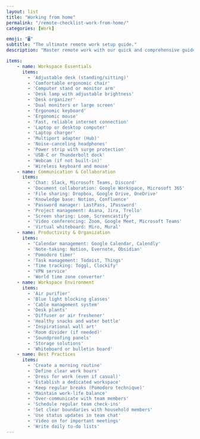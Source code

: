 ```yaml
---
layout: list
title: "Working from home"
permalink: "/remote-checklist-work-from-home/"
categories: [Work]

emoji: "🖥️"
subtitle: "The ultimate remote work setup guide."
description: "Master remote work with our quick and comprehensive guide covering everything from ergonomic home office setup to productivity tools and team collaboration best practices. Perfect for remote workers, digital nomads, and distributed teams."

items:
    - name: Workspace Essentials
      items:
        - 'Adjustable desk (standing/sitting)'
        - 'Comfortable ergonomic chair'
        - 'Computer stand or monitor arm'
        - 'Desk lamp with adjustable brightness'
        - 'Desk organizer'
        - 'Dual monitors or large screen'
        - 'Ergonomic keyboard'
        - 'Ergonomic mouse'
        - 'Fast, reliable internet connection'
        - 'Laptop or desktop computer'
        - 'Laptop charger'
        - 'Multiport adapter (Hub)'
        - 'Noise-canceling headphones'
        - 'Power strip with surge protection'
        - 'USB-C or Thunderbolt dock'
        - 'Webcam (if not built-in)'
        - 'Wireless keyboard and mouse'
    - name: Communication & Collaboration
      items:
        - 'Chat: Slack, Microsoft Teams, Discord'
        - 'Document collaboration: Google Workspace, Microsoft 365'
        - 'File sharing: Dropbox, Google Drive, OneDrive'
        - 'Knowledge base: Notion, Confluence'
        - 'Password manager: LastPass, 1Password'
        - 'Project management: Asana, Jira, Trello'
        - 'Screen sharing: Loom, Screencastify'
        - 'Video conferencing: Zoom, Google Meet, Microsoft Teams'
        - 'Virtual whiteboard: Miro, Mural'
    - name: Productivity & Organization
      items:
        - 'Calendar management: Google Calendar, Calendly'
        - 'Note-taking: Notion, Evernote, Obsidian'
        - 'Pomodoro timer'
        - 'Task management: Todoist, Things'
        - 'Time tracking: Toggl, Clockify'
        - 'VPN service'
        - 'World time zone converter'
    - name: Workspace Environment
      items:
        - 'Air purifier'
        - 'Blue light blocking glasses'
        - 'Cable management system'
        - 'Desk plants'
        - 'Diffuser or air freshener'
        - 'Healthy snacks and water bottle'
        - 'Inspirational wall art'
        - 'Room divider (if needed)'
        - 'Soundproofing panels'
        - 'Storage solutions'
        - 'Whiteboard or bulletin board'
    - name: Best Practices
      items:
        - 'Create a morning routine'
        - 'Define clear work hours'
        - 'Dress for work (even if casual)'
        - 'Establish a dedicated workspace'
        - 'Keep regular breaks (Pomodoro technique)'
        - 'Maintain work-life balance'
        - 'Over-communicate with team members'
        - 'Schedule regular team check-ins'
        - 'Set clear boundaries with household members'
        - 'Use status updates in team chat'
        - 'Video on for important meetings'
        - 'Write daily to-do lists'
---
```

